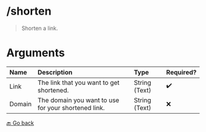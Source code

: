 # /shorten
> Shorten a link. 

# Arguments

| Name | Description | Type | Required? | 
| :-- | :-- | :-- | :-- | 
| Link | The link that you want to get shortened. | String (Text) | ✔️ | 
| Domain | The domain you want to use for your shortened link. | String (Text) | ❌ | 



 [🔙 Go back](../)